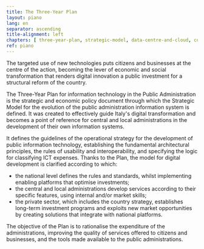 ```yaml
---
title: The Three-Year Plan
layout: piano
lang: en
separator: ascending
title-alignment: left
chapters: [ three-year-plan, strategic-model, data-centre-and-cloud, connectivity, pa-data, enabling-platforms, -interoperability-model, ecosystems, tools-for-the-generation-and-diffusion-of-digital services, security, data-analytics-framework, change-management, rationalisation-of-expenditure, instructions-for-the-pa, principles-for-the-development-of-digital-projects ]
ref: piano
---
```

The targeted use of new technologies puts citizens and businesses at the centre of the action, becoming the lever of economic and social transformation that renders digital innovation a public investment for a structural reform of the country.

The Three-Year Plan for information technology in the Public Administration is the strategic and economic policy document through which the Strategic Model for the evolution of the public administration information system is defined. It was created to effectively guide Italy&#39;s digital transformation and becomes a point of reference for central and local administrations in the development of their own information systems. 

It defines the guidelines of the operational strategy for the development of public information technology, establishing the fundamental architectural principles, the rules of usability and interoperability, and specifying the logic for classifying ICT expenses. Thanks to the Plan, the model for digital development is clarified according to which: 
- the national level defines the rules and standards, whilst implementing enabling platforms that optimise investments; 
- the central and local administrations develop services according to their specific features, using internal and/or market skills; 
- the private sector, which includes the country strategy, establishes long-term investment programs and exploits new market opportunities by creating solutions that integrate with national platforms. 
 
The objective of the Plan is to rationalise the expenditure of the administrations, improving the quality of services offered to citizens and businesses, and the tools made available to the public administrations.
